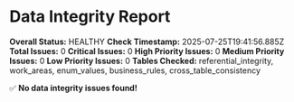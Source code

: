 # Data Integrity Report

**Overall Status:** HEALTHY
**Check Timestamp:** 2025-07-25T19:41:56.885Z
**Total Issues:** 0
**Critical Issues:** 0
**High Priority Issues:** 0
**Medium Priority Issues:** 0
**Low Priority Issues:** 0
**Tables Checked:** referential_integrity, work_areas, enum_values, business_rules, cross_table_consistency

✅ **No data integrity issues found!**

